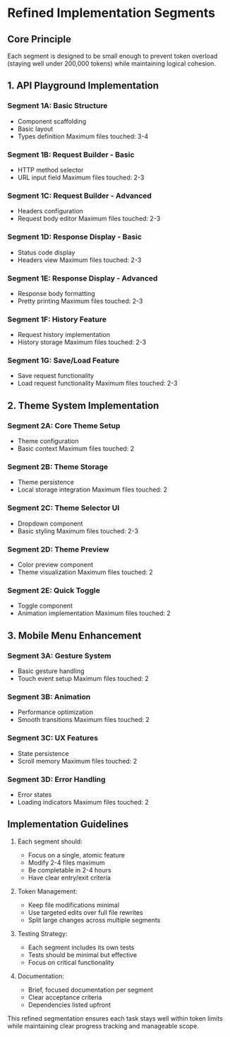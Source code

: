 # Refined Implementation Segments

## Core Principle
Each segment is designed to be small enough to prevent token overload (staying well under 200,000 tokens) while maintaining logical cohesion.

## 1. API Playground Implementation

### Segment 1A: Basic Structure
- Component scaffolding
- Basic layout
- Types definition
Maximum files touched: 3-4

### Segment 1B: Request Builder - Basic
- HTTP method selector
- URL input field
Maximum files touched: 2-3

### Segment 1C: Request Builder - Advanced
- Headers configuration
- Request body editor
Maximum files touched: 2-3

### Segment 1D: Response Display - Basic
- Status code display
- Headers view
Maximum files touched: 2-3

### Segment 1E: Response Display - Advanced
- Response body formatting
- Pretty printing
Maximum files touched: 2-3

### Segment 1F: History Feature
- Request history implementation
- History storage
Maximum files touched: 2-3

### Segment 1G: Save/Load Feature
- Save request functionality
- Load request functionality
Maximum files touched: 2-3

## 2. Theme System Implementation

### Segment 2A: Core Theme Setup
- Theme configuration
- Basic context
Maximum files touched: 2

### Segment 2B: Theme Storage
- Theme persistence
- Local storage integration
Maximum files touched: 2

### Segment 2C: Theme Selector UI
- Dropdown component
- Basic styling
Maximum files touched: 2-3

### Segment 2D: Theme Preview
- Color preview component
- Theme visualization
Maximum files touched: 2

### Segment 2E: Quick Toggle
- Toggle component
- Animation implementation
Maximum files touched: 2

## 3. Mobile Menu Enhancement

### Segment 3A: Gesture System
- Basic gesture handling
- Touch event setup
Maximum files touched: 2

### Segment 3B: Animation
- Performance optimization
- Smooth transitions
Maximum files touched: 2

### Segment 3C: UX Features
- State persistence
- Scroll memory
Maximum files touched: 2

### Segment 3D: Error Handling
- Error states
- Loading indicators
Maximum files touched: 2

## Implementation Guidelines

1. Each segment should:
   - Focus on a single, atomic feature
   - Modify 2-4 files maximum
   - Be completable in 2-4 hours
   - Have clear entry/exit criteria

2. Token Management:
   - Keep file modifications minimal
   - Use targeted edits over full file rewrites
   - Split large changes across multiple segments

3. Testing Strategy:
   - Each segment includes its own tests
   - Tests should be minimal but effective
   - Focus on critical functionality

4. Documentation:
   - Brief, focused documentation per segment
   - Clear acceptance criteria
   - Dependencies listed upfront

This refined segmentation ensures each task stays well within token limits while maintaining clear progress tracking and manageable scope.
